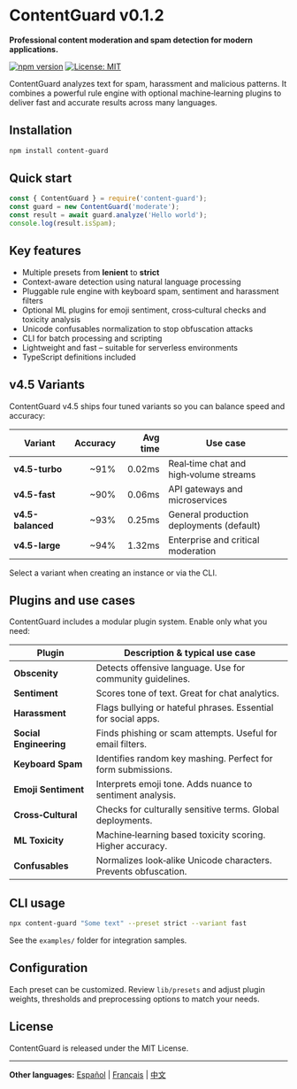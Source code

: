 # ContentGuard v0.1.2

**Professional content moderation and spam detection for modern applications.**

[![npm version](https://img.shields.io/npm/v/content-guard.svg)](https://www.npmjs.com/package/content-guard)
[![License: MIT](https://img.shields.io/badge/License-MIT-blue.svg)](LICENSE)

ContentGuard analyzes text for spam, harassment and malicious patterns. It combines a powerful rule engine with optional machine‑learning plugins to deliver fast and accurate results across many languages.

## Installation

```bash
npm install content-guard
```

## Quick start

```javascript
const { ContentGuard } = require('content-guard');
const guard = new ContentGuard('moderate');
const result = await guard.analyze('Hello world');
console.log(result.isSpam);
```

## Key features

- Multiple presets from **lenient** to **strict**
- Context-aware detection using natural language processing
- Pluggable rule engine with keyboard spam, sentiment and harassment filters
- Optional ML plugins for emoji sentiment, cross‑cultural checks and toxicity analysis
- Unicode confusables normalization to stop obfuscation attacks
- CLI for batch processing and scripting
- Lightweight and fast – suitable for serverless environments
- TypeScript definitions included

## v4.5 Variants

ContentGuard v4.5 ships four tuned variants so you can balance speed and accuracy:

| Variant        | Accuracy | Avg time | Use case                                 |
|---------------|---------:|---------:|------------------------------------------|
| **v4.5-turbo**    | ~91%    | 0.02ms   | Real‑time chat and high‑volume streams   |
| **v4.5-fast**     | ~90%    | 0.06ms   | API gateways and microservices           |
| **v4.5-balanced** | ~93%    | 0.25ms   | General production deployments (default) |
| **v4.5-large**    | ~94%    | 1.32ms   | Enterprise and critical moderation       |

Select a variant when creating an instance or via the CLI.

## Plugins and use cases

ContentGuard includes a modular plugin system. Enable only what you need:

| Plugin                  | Description & typical use case                                 |
|-------------------------|----------------------------------------------------------------|
| **Obscenity**           | Detects offensive language. Use for community guidelines.       |
| **Sentiment**           | Scores tone of text. Great for chat analytics.                  |
| **Harassment**          | Flags bullying or hateful phrases. Essential for social apps.   |
| **Social Engineering**  | Finds phishing or scam attempts. Useful for email filters.       |
| **Keyboard Spam**       | Identifies random key mashing. Perfect for form submissions.     |
| **Emoji Sentiment**     | Interprets emoji tone. Adds nuance to sentiment analysis.        |
| **Cross‑Cultural**      | Checks for culturally sensitive terms. Global deployments.       |
| **ML Toxicity**         | Machine‑learning based toxicity scoring. Higher accuracy.        |
| **Confusables**         | Normalizes look‑alike Unicode characters. Prevents obfuscation.  |

## CLI usage

```bash
npx content-guard "Some text" --preset strict --variant fast
```

See the `examples/` folder for integration samples.

## Configuration

Each preset can be customized. Review `lib/presets` and adjust plugin weights, thresholds and preprocessing options to match your needs.

## License

ContentGuard is released under the MIT License.

---

**Other languages:** [Español](README.es.md) | [Français](README.fr.md) | [中文](README.cn.md)
